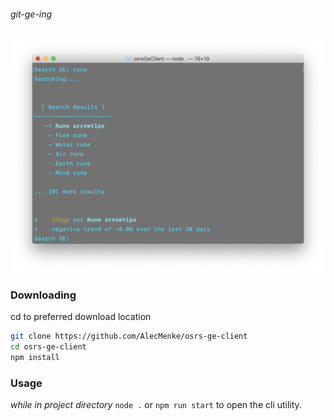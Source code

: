 
###### git-ge-ing
![picture](git-ge-ing.png)
### Downloading

cd to preferred download location
```sh
git clone https://github.com/AlecMenke/osrs-ge-client
cd osrs-ge-client
npm install
```

### Usage
*while in project directory*
```node .``` or ```npm run start``` to open the cli utility.
